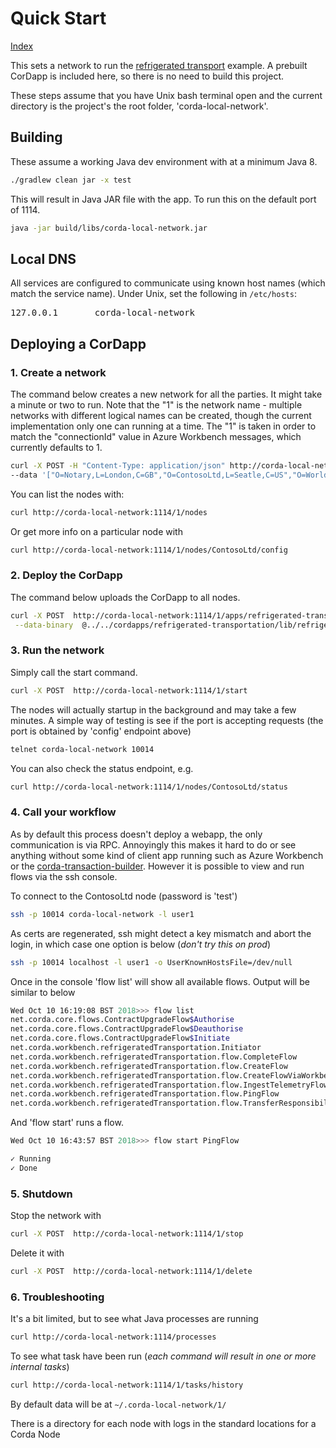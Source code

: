 # Quick Start 
[Index](Index.md)

This sets a network to run the [refrigerated transport](../../../cordapps/refrigerated-transportation/README.md)
example. A prebuilt CorDapp is included here, so there is no need to build this project. 

These steps assume that you have Unix bash terminal open and the current directory is the 
project's the root folder, 'corda-local-network'.

## Building 

These assume a working Java dev environment with at a minimum Java 8. 

```bash
./gradlew clean jar -x test
```

This will result in Java JAR file with the app. To run this on the default port of 1114.

```bash
java -jar build/libs/corda-local-network.jar 
```

## Local DNS 

All services are configured to communicate using known host names (which match 
the service name). Under Unix, set the following in <code>/etc/hosts</code>:

<pre>
127.0.0.1       corda-local-network
</pre>


## Deploying a CorDapp

### 1. Create a network 

The command below creates a new network for all the parties. It might take a minute or two to run. Note that 
the "1" is the network name - multiple networks with different logical names can be created, though the 
current implementation only one can running at a time. The "1" is taken in order to match the "connectionId"
value in Azure Workbench messages, which currently defaults to 1.

```bash
curl -X POST -H "Content-Type: application/json" http://corda-local-network:1114/1/nodes/create \
--data '["O=Notary,L=London,C=GB","O=ContosoLtd,L=Seatle,C=US","O=WorldWideImporters,L=Memphhsis,C=US","O=NorthwindTraders,L=Copenhagen,C=DK","O=WoodgroveBank,L=london,C=GB","O=Device01,L=london,C=GB","O=Device02,L=Shanghai,C=CN","O=TasmanianTraders,L=Bentonville,C=US"]'
```

You can list the nodes with:

```bash
curl http://corda-local-network:1114/1/nodes
```

Or get more info on a particular node with 

```bash
curl http://corda-local-network:1114/1/nodes/ContosoLtd/config
```


### 2. Deploy the CorDapp

The command below uploads the CorDapp to all nodes. 

```bash
curl -X POST  http://corda-local-network:1114/1/apps/refrigerated-transportation/deploy \
 --data-binary  @../../cordapps/refrigerated-transportation/lib/refrigerated-transportation.jar 
```

### 3. Run the network

Simply call the start command. 

```bash
curl -X POST  http://corda-local-network:1114/1/start 
```

The nodes will actually startup in the background and may take a few minutes. A simple way of testing 
is see if the port is accepting requests (the port is obtained by 'config' endpoint above)

```bash
telnet corda-local-network 10014 
```

You can also check the status endpoint, e.g. 

```bash
curl http://corda-local-network:1114/1/nodes/ContosoLtd/status
```

### 4. Call your workflow 

As by default this process doesn't deploy a webapp, the only communication is via RPC. Annoyingly this makes 
it hard to do or see anything without some kind of client app running such as Azure Workbench or
 the [corda-transaction-builder](../../corda-transaction-builder/docs/Index.md).  However it is 
possible to view and run flows via the ssh console. 

To connect to the ContosoLtd node (password is 'test')

```bash
ssh -p 10014 corda-local-network -l user1 
```

As certs are regenerated, ssh might detect a key mismatch and abort the login, 
in which case one option is below (_don't try this on prod_) 

```bash
ssh -p 10014 localhost -l user1 -o UserKnownHostsFile=/dev/null 
```

Once in the console 'flow list' will show all available flows. Output will be similar to below

```bash
Wed Oct 10 16:19:08 BST 2018>>> flow list
net.corda.core.flows.ContractUpgradeFlow$Authorise
net.corda.core.flows.ContractUpgradeFlow$Deauthorise
net.corda.core.flows.ContractUpgradeFlow$Initiate
net.corda.workbench.refrigeratedTransportation.Initiator
net.corda.workbench.refrigeratedTransportation.flow.CompleteFlow
net.corda.workbench.refrigeratedTransportation.flow.CreateFlow
net.corda.workbench.refrigeratedTransportation.flow.CreateFlowViaWorkbench
net.corda.workbench.refrigeratedTransportation.flow.IngestTelemetryFlow
net.corda.workbench.refrigeratedTransportation.flow.PingFlow
net.corda.workbench.refrigeratedTransportation.flow.TransferResponsibilityFlow
```

And 'flow start' runs a flow.  

```bash
Wed Oct 10 16:43:57 BST 2018>>> flow start PingFlow

✓ Running
✓ Done

```

### 5. Shutdown 

Stop the network with 

```bash
curl -X POST  http://corda-local-network:1114/1/stop 
``` 
    
Delete it with 

```bash
curl -X POST  http://corda-local-network:1114/1/delete 
```     

### 6. Troubleshooting 

It's a bit limited, but to see what Java processes are running 

```bash
curl http://corda-local-network:1114/processes
```

To see what task have been run (_each command will result in one or more internal tasks_)

```bash
curl http://corda-local-network:1114/1/tasks/history
```

By default data will be at `~/.corda-local-network/1/`

There is a directory for each node with logs in the standard locations for a Corda Node 

